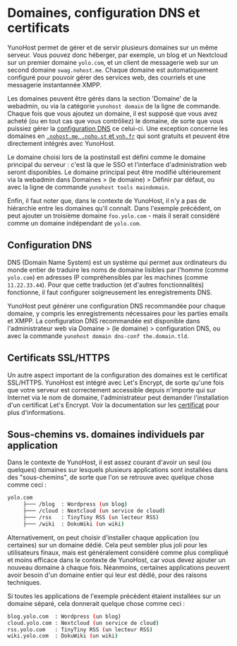 Domaines, configuration DNS et certificats
==========================================

YunoHost permet de gérer et de servir plusieurs domaines sur un même serveur. Vous pouvez donc héberger, par exemple, un blog et un Nextcloud sur un premier domaine `yolo.com`, et un client de messagerie web sur un second domaine `swag.nohost.me`. Chaque domaine est automatiquement configuré pour pouvoir gérer des services web, des courriels et une messagerie instantannée XMPP.

Les domaines peuvent être gérés dans la section 'Domaine' de la webadmin, ou via la catégorie `yunohost domain` de la ligne de commande. Chaque fois que vous ajoutez un domaine, il est supposé que vous avez acheté (ou en tout cas que vous contrôliez) le domaine, de sorte que vous puissiez gérer la [configuration DNS](dns) ce celui-ci. Une exception concerne les domaines en [`.nohost.me`, `.noho.st` et `ynh.fr`](/dns_nohost_me_fr) qui sont gratuits et peuvent être directement intégrés avec YunoHost.

Le domaine choisi lors de la postinstall est défini comme le domaine principal du serveur : c'est là que le SSO et l'interface d'administration web seront disponibles. Le domaine principal peut être modifié ultérieurement via la webadmin dans Domaines > (le domaine) > Définir par défaut, ou avec la ligne de commande `yunohost tools maindomain`.

Enfin, il faut noter que, dans le contexte de YunoHost, il n'y a pas de hiérarchie entre les domaines qu'il connaît. Dans l'exemple précédent, on peut ajouter un troisième domaine `foo.yolo.com` - mais il serait considéré comme un domaine indépendant de `yolo.com`.

Configuration DNS
-----------------

DNS (Domain Name System) est un système qui permet aux ordinateurs du monde entier de traduire les noms de domaine lisibles par l'homme (comme `yolo.com`) en adresses IP compréhensibles par les machines (comme `11.22.33.44`). Pour que cette traduction (et d'autres fonctionnalités) fonctionne, il faut configurer soigneusement les enregistrements DNS. 

YunoHost peut générer une configuration DNS recommandée pour chaque domaine, y compris les enregistrements nécessaires pour les parties emails et XMPP. La configuration DNS recommandée est disponible dans l'administrateur web via Domaine > (le domaine) > configuration DNS, ou avec la commande `yunohost domain dns-conf the.domain.tld`.

Certificats SSL/HTTPS
----------------------

Un autre aspect important de la configuration des domaines est le certificat SSL/HTTPS. YunoHost est intégré avec Let's Encrypt, de sorte qu'une fois que votre serveur est correctement accessible depuis n'importe qui sur Internet via le nom de domaine, l'administrateur peut demander l'installation d'un certificat Let's Encrypt. Voir la documentation sur les [certificat](certificats) pour plus d'informations.

Sous-chemins vs. domaines individuels par application
-----------------------------------------------------

Dans le contexte de YunoHost, il est assez courant d'avoir un seul (ou quelques) domaines sur lesquels plusieurs applications sont installées dans des "sous-chemins", de sorte que l'on se retrouve avec quelque chose comme ceci : 

```bash
yolo.com
     ├─── /blog  : Wordpress (un blog)
     ├─── /cloud : Nextcloud (un service de cloud)
     ├─── /rss   : TinyTiny RSS (un lecteur RSS)
     ├─── /wiki  : DokuWiki (un wiki)
```

Alternativement, on peut choisir d'installer chaque application (ou certaines) sur un domaine dédié. Cela peut sembler plus joli pour les utilisateurs finaux, mais est généralement considéré comme plus compliqué et moins efficace dans le contexte de YunoHost, car vous devez ajouter un nouveau domaine à chaque fois. Néanmoins, certaines applications peuvent avoir besoin d'un domaine entier qui leur est dédié, pour des raisons techniques.

Si toutes les applications de l'exemple précédent étaient installées sur un domaine séparé, cela donnerait quelque chose comme ceci :

```bash
blog.yolo.com  : Wordpress (un blog)
cloud.yolo.com : Nextcloud (un service de cloud)
rss.yolo.com   : TinyTiny RSS (un lecteur RSS)
wiki.yolo.com  : DokuWiki (un wiki)
```
